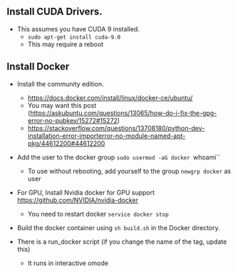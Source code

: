 Install CUDA Drivers.
--
 * This assumes you have CUDA 9 installed.
   * `sudo apt-get install cuda-9.0`
   * This may require a reboot

Install Docker
--
  * Install the community edition.
    * https://docs.docker.com/install/linux/docker-ce/ubuntu/
    * You may want this post (https://askubuntu.com/questions/13065/how-do-i-fix-the-gpg-error-no-pubkey/15272#15272)
    * https://stackoverflow.com/questions/13708180/python-dev-installation-error-importerror-no-module-named-apt-pkg/44612200#44612200

  * Add the user to the docker group `sudo usermod -aG docker `whoami``
    * To use without rebooting, add yourself to the group `newgrp docker` as user
    
  * For GPU, Install Nvidia docker for GPU support https://github.com/NVIDIA/nvidia-docker
    * You need to restart docker `service docker stop`
    
    
* Build the docker container using `sh build.sh` in the Docker directory.
* There is a run_docker script (if you change the name of the tag, update this)
  * It runs in interactive omode
